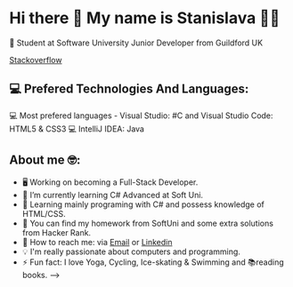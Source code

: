 # Hi there 👋 My name is Stanislava 👩‍💻

📌 Student at Software University
Junior Developer from Guildford UK

[Stackoverflow](https://stackoverflow.com/users/10562373/stanislava-stoeva?tab=profile)

## 💻 Prefered Technologies And Languages:                                    
💻 Most prefered languages - Visual Studio: #C and Visual Studio Code: HTML5 & CSS3
💻 IntelliJ IDEA: Java

## About me 🤓:
* 🖥 Working on becoming a Full-Stack Developer.
* 🎯 I’m currently learning C# Advanced at Soft Uni. 
* 🌱 Learning mainly programing with C# and possess knowledge of HTML/CSS.
* 🌱 You can find my homework from SoftUni and some extra solutions from Hacker Rank.
* 📧 How to reach me: via [Email](stanislavastoeva1410@gmail.com) or [Linkedin](www.linkedin.com/in/stanislavastoeva)
* 💡 I'm really passionate about computers and programming. 
* ⚡  Fun fact: I love Yoga, Cycling, Ice-skating & Swimming and 📚reading books.
-->
